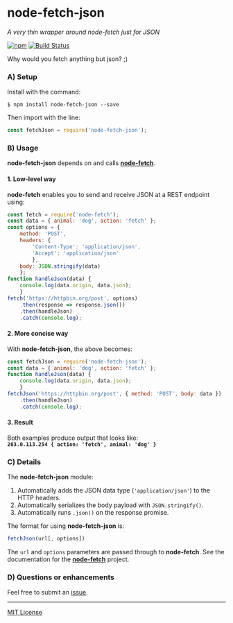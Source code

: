 # node-fetch-json
_A very thin wrapper around node-fetch just for JSON_

[![npm](https://img.shields.io/npm/v/node-fetch-json.svg)](https://github.com/pinntech/node-fetch-json)
[![Build Status](https://travis-ci.org/pinntech/node-fetch-json.svg)](https://travis-ci.org/pinntech/node-fetch-json)

Why would you fetch anything but json? ;)

### A) Setup
Install with the command:
```shell
$ npm install node-fetch-json --save
```
Then import with the line:
```javascript
const fetchJson = require('node-fetch-json');
```

### B) Usage
**node-fetch-json** depends on and calls **[node-fetch](https://www.npmjs.com/package/node-fetch)**.

#### 1. Low-level way
**node-fetch** enables you to send and receive JSON at a REST endpoint using:
```javascript
const fetch = require('node-fetch');
const data = { animal: 'dog', action: 'fetch' };
const options = {
    method: 'POST',
    headers: {
        'Content-Type': 'application/json',
        'Accept': 'application/json'
        },
    body: JSON.stringify(data)
    };
function handleJson(data) {
    console.log(data.origin, data.json);
    }
fetch('https://httpbin.org/post', options)
    .then(response => response.json())
    .then(handleJson)
    .catch(console.log);
```

#### 2. More concise way
With **node-fetch-json**, the above becomes:
```javascript
const fetchJson = require('node-fetch-json');
const data = { animal: 'dog', action: 'fetch' };
function handleJson(data) {
    console.log(data.origin, data.json);
    }
fetchJson('https://httpbin.org/post', { method: 'POST', body: data })
    .then(handleJson)
    .catch(console.log);
```

#### 3. Result
Both examples produce output that looks like:<br>
**`203.0.113.254 { action: 'fetch', animal: 'dog' }`**

### C) Details
The **node-fetch-json** module:
1. Automatically adds the JSON data type (`'application/json'`) to the HTTP headers.
1. Automatically serializes the body payload with `JSON.stringify()`.
1. Automatically runs `.json()` on the response promise.

The format for using **node-fetch-json** is:
```javascript
fetchJson(url[, options])
```
The `url` and `options` parameters are passed through to **node-fetch**.
See the documentation for the **[node-fetch](https://www.npmjs.com/package/node-fetch)** project.

### D) Questions or enhancements
Feel free to submit an [issue](https://github.com/pinntech/node-fetch-json/issues).

---
[MIT License](LICENSE.txt)
